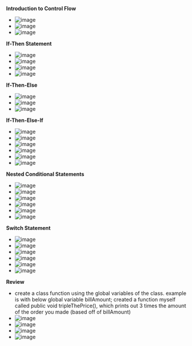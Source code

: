 **Introduction to Control Flow**
- ![image](https://github.com/user-attachments/assets/076bbeb4-a359-49ed-bf31-5556932e4b32)
- ![image](https://github.com/user-attachments/assets/80baab00-b441-4bdc-b0ae-221e4c6208dd)
- ![image](https://github.com/user-attachments/assets/ff766d6b-f1f1-4fa1-9eb5-14c82328714d)

**If-Then Statement**
- ![image](https://github.com/user-attachments/assets/8284c423-b16c-4de3-9723-0d17b3c92021)
- ![image](https://github.com/user-attachments/assets/1023035e-9e02-43ea-abbe-90d42c67e85c)
- ![image](https://github.com/user-attachments/assets/156a75b4-6eff-487b-8f63-72ba9e134f62)
- ![image](https://github.com/user-attachments/assets/91e3e233-4c1f-4bd1-a8ab-3cde61a26199)

**If-Then-Else**
- ![image](https://github.com/user-attachments/assets/ef24add9-0813-4399-94a1-3ab58c81919a)
- ![image](https://github.com/user-attachments/assets/89d9f83e-b467-40d7-abf2-c3f2d9fdaf2a)
- ![image](https://github.com/user-attachments/assets/7f9d8f07-9c3f-428d-b97c-c95ef8d1121c)

**If-Then-Else-If**
- ![image](https://github.com/user-attachments/assets/df9d2b76-756c-41f9-a9b7-d690ba596bcb)
- ![image](https://github.com/user-attachments/assets/f8c7031d-464e-493b-9220-8c11cefe6280)
- ![image](https://github.com/user-attachments/assets/9c4801fd-6539-4005-a65b-589babe49562)
- ![image](https://github.com/user-attachments/assets/d6b2e2b2-e180-4a6b-9887-5792b3103411)
- ![image](https://github.com/user-attachments/assets/54661fc3-0821-4334-bdac-8c94a21e37a1)
- ![image](https://github.com/user-attachments/assets/08225f26-673f-4cd5-88e3-fbf09e0e1050)

**Nested Conditional Statements**
- ![image](https://github.com/user-attachments/assets/cbebded0-4377-49b4-b75c-97acd501f7b7)
- ![image](https://github.com/user-attachments/assets/701e02e3-26ec-4fcf-9598-def8269db820)
- ![image](https://github.com/user-attachments/assets/f814fe67-afee-4866-99e9-491ff046f42a)
- ![image](https://github.com/user-attachments/assets/550e8ca9-6155-4eca-861c-71498d3b099f)
- ![image](https://github.com/user-attachments/assets/02c0019f-50cb-4e8c-9f37-c8a24fc4c199)
- ![image](https://github.com/user-attachments/assets/723d15a1-cbcc-43c0-90a4-62d355eec088)

**Switch Statement**
- ![image](https://github.com/user-attachments/assets/bc19d289-ba93-4ee8-9b89-91780932a8ba)
- ![image](https://github.com/user-attachments/assets/dc26ad10-f349-4ba5-bdfb-7b6b6ff5bebe)
- ![image](https://github.com/user-attachments/assets/35ea1b80-6845-428e-964f-f5105ee38ad0)
- ![image](https://github.com/user-attachments/assets/a0762398-4e3e-4263-8720-9af419f910ba)
- ![image](https://github.com/user-attachments/assets/5c0de201-c291-42e5-8ae8-9f8e6ce3f906)
- ![image](https://github.com/user-attachments/assets/399ff106-e5bb-4902-9aa2-55a39e34cdb3)

**Review**
- create a class function using the global variables of the class. example is with below global variable billAmount; created a function myself called public void tripleThePrice(), which prints out 3 times the amount of the order you made (based off of billAmount)
- ![image](https://github.com/user-attachments/assets/fddc8ff2-016e-4e99-8d32-1d1bf53da252)
- ![image](https://github.com/user-attachments/assets/c657a3f1-9467-48a1-b4ed-5f883dcfc07c)
- ![image](https://github.com/user-attachments/assets/c509fe94-1a79-44b1-96aa-f3d091782eb2)
- ![image](https://github.com/user-attachments/assets/374d0ed0-c4a2-418d-bd79-b4030efcc94c)







